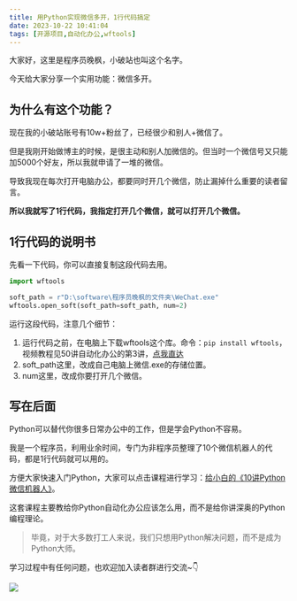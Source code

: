 ```yaml
---
title: 用Python实现微信多开，1行代码搞定
date: 2023-10-22 10:41:04
tags: [开源项目,自动化办公,wftools]
---
```


大家好，这里是程序员晚枫，小破站也叫这个名字。

今天给大家分享一个实用功能：微信多开。

## 为什么有这个功能？

现在我的小破站账号有10w+粉丝了，已经很少和别人+微信了。

但是我刚开始做博主的时候，是很主动和别人加微信的。但当时一个微信号又只能加5000个好友，所以我就申请了一堆的微信。

导致我现在每次打开电脑办公，都要同时开几个微信，防止漏掉什么重要的读者留言。

**所以我就写了1行代码，我指定打开几个微信，就可以打开几个微信。**


## 1行代码的说明书

先看一下代码，你可以直接复制这段代码去用。

```python
import wftools

soft_path = r"D:\software\程序员晚枫的文件夹\WeChat.exe"
wftools.open_soft(soft_path=soft_path, num=2)
```

运行这段代码，注意几个细节：

1. 运行代码之前，在电脑上下载wftools这个库。命令：``pip install wftools``，视频教程见50讲自动化办公的第3讲，[点我直达](https://mp.weixin.qq.com/s/VH93du82QMuPz_1V3c5a6w)
2. soft_path这里，改成自己电脑上微信.exe的存储位置。
3. num这里，改成你要打开几个微信。

## 写在后面

Python可以替代你很多日常办公中的工作，但是学会Python不容易。

我是一个程序员，利用业余时间，专门为非程序员整理了10个微信机器人的代码，都是1行代码就可以用的。

方便大家快速入门Python，大家可以点击课程进行学习：[给小白的《10讲Python微信机器人》](https://mp.weixin.qq.com/s/2fZiSQPVtDJCz0fHtqrsVA)。

这套课程主要教给你Python自动化办公应该怎么用，而不是给你讲深奥的Python编程理论。

> 毕竟，对于大多数打工人来说，我们只想用Python解决问题，而不是成为Python大师。

学习过程中有任何问题，也欢迎加入读者群进行交流~👇

![](https://python-office-1300615378.cos.ap-chongqing.myqcloud.com/0816.jpg)